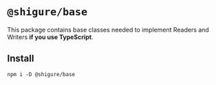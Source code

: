 # `@shigure/base`

This package contains base classes needed to implement Readers and Writers **if you use TypeScript**.

## Install
```
npm i -D @shigure/base
```